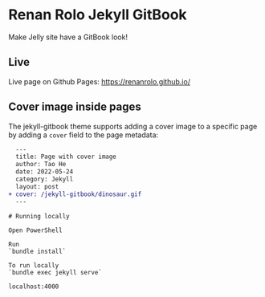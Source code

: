 # Renan Rolo Jekyll GitBook

Make Jelly site have a GitBook look!

## Live

Live page on Github Pages: https://renanrolo.github.io/

## Cover image inside pages

The jekyll-gitbook theme supports adding a cover image to a specific page by adding
a `cover` field to the page metadata:

```diff
  ---
  title: Page with cover image
  author: Tao He
  date: 2022-05-24
  category: Jekyll
  layout: post
+ cover: /jekyll-gitbook/dinosaur.gif
  ---
```

```
# Running locally

Open PowerShell

Run
`bundle install`

To run locally
`bundle exec jekyll serve`

localhost:4000
```